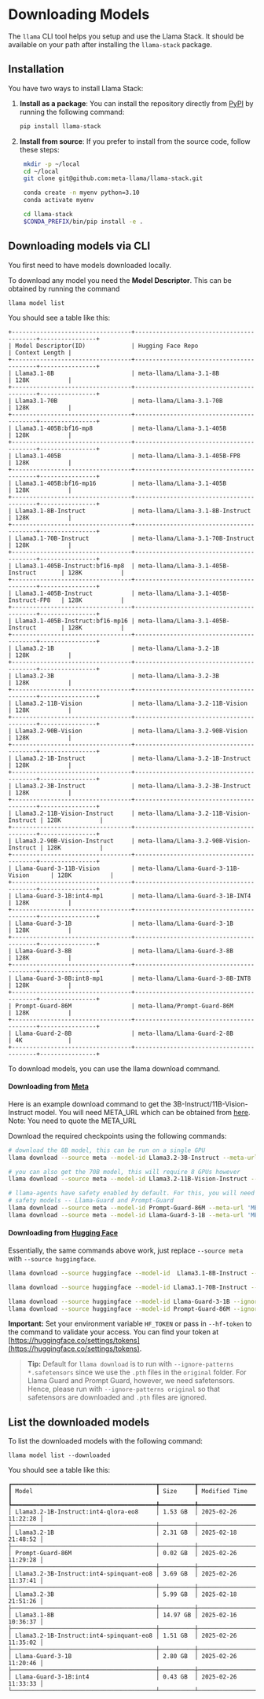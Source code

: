 # Downloading Models

The `llama` CLI tool helps you setup and use the Llama Stack. It should be available on your path after installing the `llama-stack` package.

## Installation

You have two ways to install Llama Stack:

1. **Install as a package**:
   You can install the repository directly from [PyPI](https://pypi.org/project/llama-stack/) by running the following command:
   ```bash
   pip install llama-stack
   ```

2. **Install from source**:
   If you prefer to install from the source code, follow these steps:
   ```bash
    mkdir -p ~/local
    cd ~/local
    git clone git@github.com:meta-llama/llama-stack.git

    conda create -n myenv python=3.10
    conda activate myenv

    cd llama-stack
    $CONDA_PREFIX/bin/pip install -e .

## Downloading models via CLI

You first need to have models downloaded locally.

To download any model you need the **Model Descriptor**.
This can be obtained by running the command
```
llama model list
```

You should see a table like this:

```
+----------------------------------+------------------------------------------+----------------+
| Model Descriptor(ID)             | Hugging Face Repo                        | Context Length |
+----------------------------------+------------------------------------------+----------------+
| Llama3.1-8B                      | meta-llama/Llama-3.1-8B                  | 128K           |
+----------------------------------+------------------------------------------+----------------+
| Llama3.1-70B                     | meta-llama/Llama-3.1-70B                 | 128K           |
+----------------------------------+------------------------------------------+----------------+
| Llama3.1-405B:bf16-mp8           | meta-llama/Llama-3.1-405B                | 128K           |
+----------------------------------+------------------------------------------+----------------+
| Llama3.1-405B                    | meta-llama/Llama-3.1-405B-FP8            | 128K           |
+----------------------------------+------------------------------------------+----------------+
| Llama3.1-405B:bf16-mp16          | meta-llama/Llama-3.1-405B                | 128K           |
+----------------------------------+------------------------------------------+----------------+
| Llama3.1-8B-Instruct             | meta-llama/Llama-3.1-8B-Instruct         | 128K           |
+----------------------------------+------------------------------------------+----------------+
| Llama3.1-70B-Instruct            | meta-llama/Llama-3.1-70B-Instruct        | 128K           |
+----------------------------------+------------------------------------------+----------------+
| Llama3.1-405B-Instruct:bf16-mp8  | meta-llama/Llama-3.1-405B-Instruct       | 128K           |
+----------------------------------+------------------------------------------+----------------+
| Llama3.1-405B-Instruct           | meta-llama/Llama-3.1-405B-Instruct-FP8   | 128K           |
+----------------------------------+------------------------------------------+----------------+
| Llama3.1-405B-Instruct:bf16-mp16 | meta-llama/Llama-3.1-405B-Instruct       | 128K           |
+----------------------------------+------------------------------------------+----------------+
| Llama3.2-1B                      | meta-llama/Llama-3.2-1B                  | 128K           |
+----------------------------------+------------------------------------------+----------------+
| Llama3.2-3B                      | meta-llama/Llama-3.2-3B                  | 128K           |
+----------------------------------+------------------------------------------+----------------+
| Llama3.2-11B-Vision              | meta-llama/Llama-3.2-11B-Vision          | 128K           |
+----------------------------------+------------------------------------------+----------------+
| Llama3.2-90B-Vision              | meta-llama/Llama-3.2-90B-Vision          | 128K           |
+----------------------------------+------------------------------------------+----------------+
| Llama3.2-1B-Instruct             | meta-llama/Llama-3.2-1B-Instruct         | 128K           |
+----------------------------------+------------------------------------------+----------------+
| Llama3.2-3B-Instruct             | meta-llama/Llama-3.2-3B-Instruct         | 128K           |
+----------------------------------+------------------------------------------+----------------+
| Llama3.2-11B-Vision-Instruct     | meta-llama/Llama-3.2-11B-Vision-Instruct | 128K           |
+----------------------------------+------------------------------------------+----------------+
| Llama3.2-90B-Vision-Instruct     | meta-llama/Llama-3.2-90B-Vision-Instruct | 128K           |
+----------------------------------+------------------------------------------+----------------+
| Llama-Guard-3-11B-Vision         | meta-llama/Llama-Guard-3-11B-Vision      | 128K           |
+----------------------------------+------------------------------------------+----------------+
| Llama-Guard-3-1B:int4-mp1        | meta-llama/Llama-Guard-3-1B-INT4         | 128K           |
+----------------------------------+------------------------------------------+----------------+
| Llama-Guard-3-1B                 | meta-llama/Llama-Guard-3-1B              | 128K           |
+----------------------------------+------------------------------------------+----------------+
| Llama-Guard-3-8B                 | meta-llama/Llama-Guard-3-8B              | 128K           |
+----------------------------------+------------------------------------------+----------------+
| Llama-Guard-3-8B:int8-mp1        | meta-llama/Llama-Guard-3-8B-INT8         | 128K           |
+----------------------------------+------------------------------------------+----------------+
| Prompt-Guard-86M                 | meta-llama/Prompt-Guard-86M              | 128K           |
+----------------------------------+------------------------------------------+----------------+
| Llama-Guard-2-8B                 | meta-llama/Llama-Guard-2-8B              | 4K             |
+----------------------------------+------------------------------------------+----------------+
```

To download models, you can use the llama download command.

#### Downloading from [Meta](https://llama.meta.com/llama-downloads/)

Here is an example download command to get the 3B-Instruct/11B-Vision-Instruct model. You will need META_URL which can be obtained from [here](https://llama.meta.com/docs/getting_the_models/meta/). Note: You need to quote the META_URL

Download the required checkpoints using the following commands:
```bash
# download the 8B model, this can be run on a single GPU
llama download --source meta --model-id Llama3.2-3B-Instruct --meta-url 'META_URL'

# you can also get the 70B model, this will require 8 GPUs however
llama download --source meta --model-id Llama3.2-11B-Vision-Instruct --meta-url 'META_URL'

# llama-agents have safety enabled by default. For this, you will need
# safety models -- Llama-Guard and Prompt-Guard
llama download --source meta --model-id Prompt-Guard-86M --meta-url 'META_URL'
llama download --source meta --model-id Llama-Guard-3-1B --meta-url 'META_URL'
```

#### Downloading from [Hugging Face](https://huggingface.co/meta-llama)

Essentially, the same commands above work, just replace `--source meta` with `--source huggingface`.

```bash
llama download --source huggingface --model-id  Llama3.1-8B-Instruct --hf-token <HF_TOKEN>

llama download --source huggingface --model-id Llama3.1-70B-Instruct --hf-token <HF_TOKEN>

llama download --source huggingface --model-id Llama-Guard-3-1B --ignore-patterns *original*
llama download --source huggingface --model-id Prompt-Guard-86M --ignore-patterns *original*
```

**Important:** Set your environment variable `HF_TOKEN` or pass in `--hf-token` to the command to validate your access. You can find your token at [https://huggingface.co/settings/tokens](https://huggingface.co/settings/tokens).

> **Tip:** Default for `llama download` is to run with `--ignore-patterns *.safetensors` since we use the `.pth` files in the `original` folder. For Llama Guard and Prompt Guard, however, we need safetensors. Hence, please run with `--ignore-patterns original` so that safetensors are downloaded and `.pth` files are ignored.

## List the downloaded models

To list the downloaded models with the following command:
```
llama model list --downloaded
```

You should see a table like this:
```
┏━━━━━━━━━━━━━━━━━━━━━━━━━━━━━━━━━━━━━━━━━┳━━━━━━━━━━┳━━━━━━━━━━━━━━━━━━━━━┓
┃ Model                                   ┃ Size     ┃ Modified Time       ┃
┡━━━━━━━━━━━━━━━━━━━━━━━━━━━━━━━━━━━━━━━━━╇━━━━━━━━━━╇━━━━━━━━━━━━━━━━━━━━━┩
│ Llama3.2-1B-Instruct:int4-qlora-eo8     │ 1.53 GB  │ 2025-02-26 11:22:28 │
├─────────────────────────────────────────┼──────────┼─────────────────────┤
│ Llama3.2-1B                             │ 2.31 GB  │ 2025-02-18 21:48:52 │
├─────────────────────────────────────────┼──────────┼─────────────────────┤
│ Prompt-Guard-86M                        │ 0.02 GB  │ 2025-02-26 11:29:28 │
├─────────────────────────────────────────┼──────────┼─────────────────────┤
│ Llama3.2-3B-Instruct:int4-spinquant-eo8 │ 3.69 GB  │ 2025-02-26 11:37:41 │
├─────────────────────────────────────────┼──────────┼─────────────────────┤
│ Llama3.2-3B                             │ 5.99 GB  │ 2025-02-18 21:51:26 │
├─────────────────────────────────────────┼──────────┼─────────────────────┤
│ Llama3.1-8B                             │ 14.97 GB │ 2025-02-16 10:36:37 │
├─────────────────────────────────────────┼──────────┼─────────────────────┤
│ Llama3.2-1B-Instruct:int4-spinquant-eo8 │ 1.51 GB  │ 2025-02-26 11:35:02 │
├─────────────────────────────────────────┼──────────┼─────────────────────┤
│ Llama-Guard-3-1B                        │ 2.80 GB  │ 2025-02-26 11:20:46 │
├─────────────────────────────────────────┼──────────┼─────────────────────┤
│ Llama-Guard-3-1B:int4                   │ 0.43 GB  │ 2025-02-26 11:33:33 │
└─────────────────────────────────────────┴──────────┴─────────────────────┘
```
